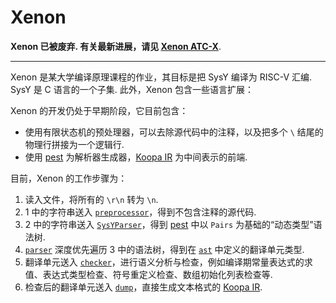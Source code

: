 # Xenon

**Xenon 已被废弃. 有关最新进展，请见 [Xenon ATC-X](https://github.com/Elkeid-me/Xenon-ATC-X)**.

***

Xenon 是某大学编译原理课程的作业，其目标是把 SysY 编译为 RISC-V 汇编. SysY 是 C 语言的一个子集. 此外，Xenon 包含一些语言扩展：

Xenon 的开发仍处于早期阶段，它目前包含：

- 使用有限状态机的预处理器，可以去除源代码中的注释，以及把多个 `\` 结尾的物理行拼接为一个逻辑行.
- 使用 [pest](https://pest.rs) 为解析器生成器，[Koopa IR](https://github.com/pku-minic/koopa) 为中间表示的前端.

目前，Xenon 的工作步骤为：

1. 读入文件，将所有的 `\r\n` 转为 `\n`.
2. 1 中的字符串送入 [`preprocessor`](src/preprocessor.rs)，得到不包含注释的源代码.
3. 2 中的字符串送入 [`SysYParser`](src/frontend/parser.rs)，得到 [pest](https://pest.rs) 中以 `Pairs` 为基础的“动态类型”语法树.
4. [`parser`](src/frontend/parser.rs) 深度优先遍历 3 中的语法树，得到在 [`ast`](src/frontend/ast.rs) 中定义的翻译单元类型.
5. 翻译单元送入 [`checker`](src/frontend/checker.rs)，进行语义分析与检查，例如编译期常量表达式的求值、表达式类型检查、符号重定义检查、数组初始化列表检查等.
6. 检查后的翻译单元送入 [`dump`](src/frontend/dump.rs)，直接生成文本格式的 [Koopa IR](https://github.com/pku-minic/koopa).
